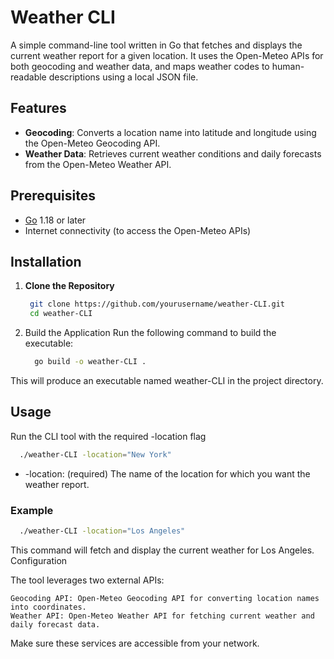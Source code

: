 # Weather CLI

A simple command-line tool written in Go that fetches and displays the current weather report for a given location. It uses the Open-Meteo APIs for both geocoding and weather data, and maps weather codes to human-readable descriptions using a local JSON file.

## Features

- **Geocoding**: Converts a location name into latitude and longitude using the Open-Meteo Geocoding API.
- **Weather Data**: Retrieves current weather conditions and daily forecasts from the Open-Meteo Weather API.

## Prerequisites

- [Go](https://golang.org/) 1.18 or later
- Internet connectivity (to access the Open-Meteo APIs)

## Installation

1. **Clone the Repository**
   ```bash
    git clone https://github.com/yourusername/weather-CLI.git
    cd weather-CLI
   ```
1. Build the Application
   Run the following command to build the executable:
   ```bash
     go build -o weather-CLI .
   ```

This will produce an executable named weather-CLI in the project directory.

## Usage

Run the CLI tool with the required -location flag

```bash
  ./weather-CLI -location="New York"
```

- -location: (required) The name of the location for which you want the weather report.

### Example

```bash
  ./weather-CLI -location="Los Angeles"
```

This command will fetch and display the current weather for Los Angeles.
Configuration

The tool leverages two external APIs:

    Geocoding API: Open-Meteo Geocoding API for converting location names into coordinates.
    Weather API: Open-Meteo Weather API for fetching current weather and daily forecast data.

Make sure these services are accessible from your network.
